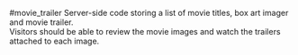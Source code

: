 #movie_trailer
Server-side code storing a list of movie titles, box art imager and movie trailer.  
Visitors should be able to review the movie images and watch the trailers attached to each image. 
